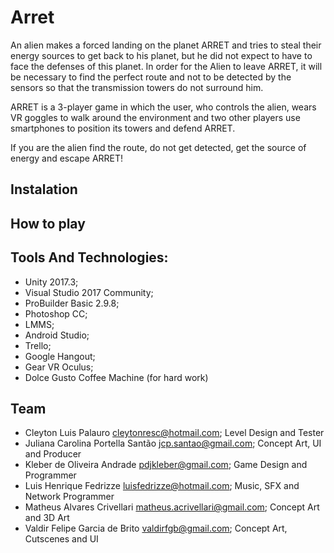# Arret

An alien makes a forced landing on the planet ARRET and tries to steal their energy sources to get back to his planet, but he did not expect to have to face the defenses of this planet. In order for the Alien to leave ARRET, it will be necessary to find the perfect route and not to be detected by the sensors so that the transmission towers do not surround him.   

ARRET is a 3-player game in which the user, who controls the alien, wears VR goggles to walk around the environment and two other players use smartphones to position its towers and defend ARRET.   

If you are the alien find the route, do not get detected, get the source of energy and escape ARRET!

## Instalation


## How to play



## Tools And Technologies: 

* Unity 2017.3; 
* Visual Studio 2017 Community; 
* ProBuilder Basic 2.9.8; 
* Photoshop CC; 
* LMMS; 
* Android Studio; 
* Trello; 
* Google Hangout; 
* Gear VR Oculus; 
* Dolce Gusto Coffee Machine (for hard work)

## Team

* Cleyton Luis Palauro <cleytonresc@hotmail.com>; Level Design and Tester
* Juliana Carolina Portella Santão <jcp.santao@gmail.com>; Concept Art, UI and Producer
* Kleber de Oliveira Andrade <pdjkleber@gmail.com>; Game Design and Programmer
* Luis Henrique Fedrizze <luisfedrizze@hotmail.com>; Music, SFX and Network Programmer
* Matheus Alvares Crivellari <matheus.acrivellari@gmail.com>; Concept Art and 3D Art
* Valdir Felipe Garcia de Brito <valdirfgb@gmail.com>; Concept Art, Cutscenes and UI
